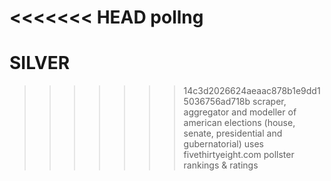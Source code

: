 <<<<<<< HEAD
**pollng**
=======
# SILVER
>>>>>>> 14c3d2026624aeaac878b1e9dd15036756ad718b
scraper, aggregator and modeller of american elections (house, senate, presidential and gubernatorial)
uses fivethirtyeight.com pollster rankings & ratings
